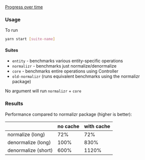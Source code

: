 [Progress over time](https://data-client.github.io/rest-hooks/dev/bench/)

### Usage

To run

```bash
yarn start [suite-name]
```

#### Suites

- `entity` - benchmarks various entity-specific operations
- `normalizr` - benchmarks just normalize/denormalize
- `core` - benchmarks entire operations using Controller
- `old-normalizr` (runs equivalent benchmarks using the normalizr package)

No argument will run `normalizr` + `core`

### Results

Performance compared to normalizr package (higher is better):

|                     | no cache | with cache |
|---------------------|----------|------------|
| normalize (long)    | 72%      | 72%        |
| denormalize (long)  | 100%     | 830%       |
| denormalize (short) | 600%     | 1120%      |